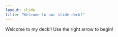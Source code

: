 ```yaml
---
layout: slide
title: "Welcome to our slide deck!"
---
```

Welcome to my deck!!
Use the right arrow to begin!
